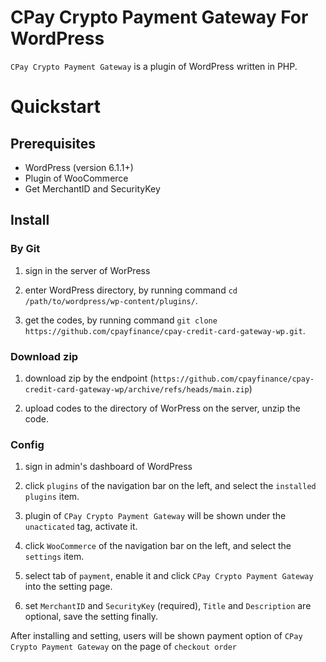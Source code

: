 # CPay Crypto Payment Gateway For WordPress

`CPay Crypto Payment Gateway` is a plugin of WordPress written in PHP.

# Quickstart

## Prerequisites
- WordPress (version 6.1.1+)
- Plugin of WooCommerce
- Get MerchantID and SecurityKey

## Install

### By Git

1. sign in the server of WorPress

2. enter WordPress directory, by running command `cd /path/to/wordpress/wp-content/plugins/`.

3. get the codes, by running command `git clone https://github.com/cpayfinance/cpay-credit-card-gateway-wp.git`.

### Download zip

1. download zip by the endpoint (`https://github.com/cpayfinance/cpay-credit-card-gateway-wp/archive/refs/heads/main.zip`)

2. upload codes to the directory of WorPress on the server, unzip the code.

### Config
1. sign in admin's dashboard of WordPress

2. click `plugins` of the navigation bar on the left, and select the `installed plugins` item.

3. plugin of `CPay Crypto Payment Gateway` will be shown under the `unacticated` tag, activate it.

4. click `WooCommerce` of the navigation bar on the left, and select the `settings` item.

5. select tab of `payment`, enable it and click `CPay Crypto Payment Gateway` into the setting page.

6. set `MerchantID` and `SecurityKey` (required), `Title` and `Description` are optional, save the setting finally.

After installing and setting, users will be shown payment option of `CPay Crypto Payment Gateway` on the page of `checkout order`
